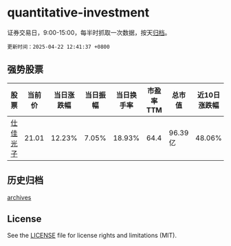 # quantitative-investment

证券交易日，9:00-15:00，每半时抓取一次数据，按天[归档](archives)。

`更新时间：2025-04-22 12:41:37 +0800`

## 强势股票

|股票|当前价|当日涨跌幅|当日振幅|当日换手率|市盈率TTM|总市值|近10日涨跌幅|
|----|----|----|----|----|----|----|----|
|[仕佳光子](https://xueqiu.com/S/SH688313)|21.01|12.23%|7.05%|18.93%|64.4|96.39亿|48.06%|

## 历史归档

[archives](archives)

## License

See the [LICENSE](LICENSE) file for license rights and limitations (MIT).